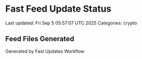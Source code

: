 # Fast Feed Update Status
Last updated: Fri Sep  5 05:57:07 UTC 2025
Categories: crypto

## Feed Files Generated

Generated by Fast Updates Workflow
